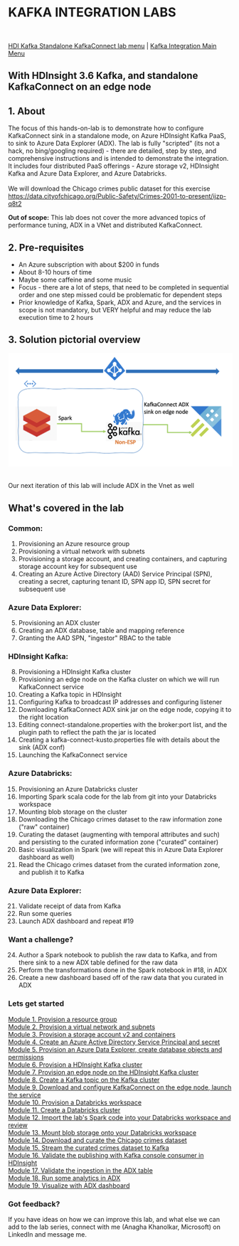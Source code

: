 # KAFKA INTEGRATION LABS
<br>

[HDI Kafka Standalone KafkaConnect lab menu]() | [Kafka Integration Main Menu](../../README.md)

## With HDInsight 3.6 Kafka, and standalone KafkaConnect on an edge node

## 1. About
The focus of this hands-on-lab is to demonstrate how to configure KafkaConnect sink in a standalone mode, on Azure HDInsight Kafka PaaS, to sink to Azure Data Explorer (ADX).  The lab is fully "scripted" (its not a hack, no bing/googling required) - there are detailed, step by step, and comprehensive instructions and is intended to demonstrate the integration. It includes four distributed PaaS offerings - Azure storage v2, HDInsight Kafka and Azure Data Explorer, and Azure Databricks.
<br><br>
We will download the Chicago crimes public dataset for this exercise<br>
https://data.cityofchicago.org/Public-Safety/Crimes-2001-to-present/ijzp-q8t2

**Out of scope:** This lab does not cover the more advanced topics of performance tuning, ADX in a VNet and distributed KafkaConnect.

## 2. Pre-requisites
- An Azure subscription with about $200 in funds
- About 8-10 hours of time
- Maybe some caffeine and some music
- Focus - there are a lot of steps, that need to be completed in sequential order and one step missed could be problematic for dependent steps
- Prior knowledge of Kafka, Spark, ADX and Azure, and the services in scope is not mandatory, but VERY helpful and may reduce the lab execution time to 2 hours

## 3. Solution pictorial overview
![Solution](images/solution-architecture.png)

<br>Our next iteration of this lab will include ADX in the Vnet as well

## What's covered in the lab

### Common:
1.  Provisioning an Azure resource group
2.  Provisioning a virtual network with subnets 
3.  Provisioning a storage account, and creating containers, and capturing storage account key for subsequent use
4.  Creating an Azure Active Directory (AAD) Service Principal (SPN), creating a secret, capturing tenant ID, SPN app ID, SPN secret for subsequent use

### Azure Data Explorer:
5.  Provisioning an ADX cluster
6.  Creating an ADX database, table and mapping reference
7.  Granting the AAD SPN, "ingestor" RBAC to the table 

### HDInsight Kafka:
8.  Provisioning a HDInsight Kafka cluster
8.  Provisioning an edge node on the Kafka cluster on which we will run KafkaConnect service
9.  Creating a Kafka topic in HDInsight
10. Configuring Kafka to broadcast IP addresses and configuring listener
11. Downloading KafkaConnect ADX sink jar on the edge node, copying it to the right location
12. Editing connect-standalone.properties with the broker:port list, and the plugin path to reflect the path the jar is located
13. Creating a kafka-connect-kusto.properties file with details about the sink (ADX conf)
14. Launching the KafkaConnect service

### Azure Databricks:
15. Provisioning an Azure Databricks cluster
16. Importing Spark scala code for the lab from git into your Databricks workspace
16. Mounting blob storage on the cluster
17. Downloading the Chicago crimes dataset to the raw information zone ("raw" container)
18. Curating the dataset (augmenting with temporal attributes and such) and persisting to the curated information zone ("curated" container)
19. Basic visualization in Spark (we will repeat this in Azure Data Explorer dashboard as well)
20. Read the Chicago crimes dataset from the curated information zone, and publish it to Kafka

### Azure Data Explorer:
21. Validate receipt of data from Kafka
22. Run some queries
23. Launch ADX dashboard and repeat #19

### Want a challenge?
24. Author a Spark notebook to publish the raw data to Kafka, and from there sink to a new ADX table defined for the raw data
25. Perform the transformations done in the Spark notebook in #18, in ADX
26. Create a new dashboard based off of the raw data that you curated in ADX

### Lets get started
[Module 1.  Provision a resource group](Module-01.md) <br>
[Module 2.  Provision a virtual network and subnets](Module-02.md) <br>
[Module 3.  Provision a storage account v2 and containers](Module-03.md) <br>
[Module 4.  Create an Azure Active Directory Service Principal and secret](Module-04.md) <br>
[Module 5.  Provision an Azure Data Explorer, create database objects and permissions ](Module-05.md) <br>
[Module 6.  Provision a HDInsight Kafka cluster](Module-06.md) <br>
[Module 7.  Provision an edge node on the HDInsight Kafka cluster](Module-07.md) <br>
[Module 8.  Create a Kafka topic on the Kafka cluster](Module-08.md) <br>
[Module 9.  Download and configure KafkaConnect on the edge node, launch the service](Module-09.md) <br>
[Module 10.  Provision a Databricks workspace](Module-10.md) <br>
[Module 11.  Create a Databricks cluster](Module-11.md) <br>
[Module 12.  Import the lab's Spark code into your Databricks workspace and review](Module-12.md) <br>
[Module 13.  Mount blob storage onto your Databricks workspace](Module-13.md) <br>
[Module 14.  Download and curate the Chicago crimes dataset](Module-14.md) <br>
[Module 15.  Stream the curated crimes dataset to Kafka](Module-15.md) <br>
[Module 16.  Validate the publishing with Kafka console consumer in HDInsight](Module-16.md) <br>
[Module 17.  Validate the ingestion in the ADX table](Module-17.md) <br>
[Module 18.  Run some analytics in ADX](Module-18.md) <br>
[Module 19.  Visualize with ADX dashboard](Module-19.md) <br>

### Got feedback?
If you have ideas on how we can improve this lab, and what else we can add to the lab series, connect with me (Anagha Khanolkar, Microsoft) on LinkedIn and message me.

